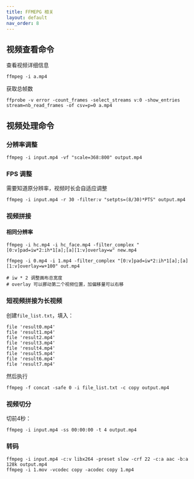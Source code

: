 ```yaml
---
title: FFMEPG 相关
layout: default
nav_order: 8
---
```


## 视频查看命令

查看视频详细信息

```shell
ffmpeg -i a.mp4
```

获取总帧数

```shell
ffprobe -v error -count_frames -select_streams v:0 -show_entries stream=nb_read_frames -of csv=p=0 a.mp4
```

## 视频处理命令

### 分辨率调整

```shell
ffmpeg -i input.mp4 -vf "scale=368:800" output.mp4
```

### FPS 调整

需要知道原分辨率，视频时长会自适应调整

```shell
ffmpeg -i input.mp4 -r 30 -filter:v "setpts=(8/30)*PTS" output.mp4
```

### 视频拼接

#### 相同分辨率

```shell
ffmpeg -i hc.mp4 -i hc_face.mp4 -filter_complex "[0:v]pad=iw*2:ih*1[a];[a][1:v]overlay=w" new.mp4

ffmpeg -i 0.mp4 -i 1.mp4 -filter_complex "[0:v]pad=iw*2:ih*1[a];[a][1:v]overlay=w+100" out.mp4

# iw * 2 调整画布总宽度
# overlay 可以挪动第二个视频位置，加偏移量可以右移
```

### 短视频拼接为长视频

创建`file_list.txt`，填入：

```shell
file 'result0.mp4'
file 'result1.mp4'
file 'result2.mp4'
file 'result3.mp4'
file 'result4.mp4'
file 'result5.mp4'
file 'result6.mp4'
file 'result7.mp4'
```

然后执行

```shell
ffmpeg -f concat -safe 0 -i file_list.txt -c copy output.mp4
```

### 视频切分

切前4秒：

```shell
ffmpeg -i input.mp4 -ss 00:00:00 -t 4 output.mp4
```

### 转码

```shell
ffmpeg -i input.mp4 -c:v libx264 -preset slow -crf 22 -c:a aac -b:a 128k output.mp4
ffmpeg -i 1.mov -vcodec copy -acodec copy 1.mp4
```

